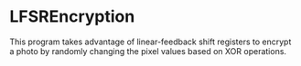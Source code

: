 # LFSREncryption
This program takes advantage of linear-feedback shift registers to encrypt a photo by randomly changing the pixel values based on XOR operations.
